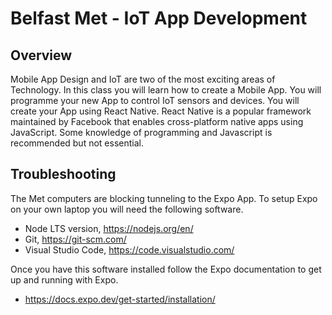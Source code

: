 # Belfast Met - IoT App Development

## Overview
Mobile App Design and IoT are two of the most exciting areas of Technology. In this class you will learn how to create a Mobile App. You will programme your new App to control IoT sensors and devices. You will create your App using React Native. React Native is a popular framework maintained by Facebook that enables cross-platform native apps using JavaScript. Some knowledge of programming and Javascript is recommended but not essential.

## Troubleshooting
The Met computers are blocking tunneling to the Expo App. To setup Expo on your own laptop you will need the following software.

* Node LTS version, https://nodejs.org/en/
* Git, https://git-scm.com/
* Visual Studio Code, https://code.visualstudio.com/

Once you have this software installed follow the Expo documentation to get up and running with Expo.

* https://docs.expo.dev/get-started/installation/
